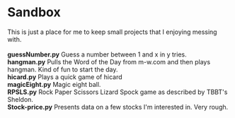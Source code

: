 # Sandbox <br>
This is just a place for me to keep small projects that I enjoying messing with.<br>
<br>
<b>guessNumber.py</b> Guess a number between 1 and x in y tries.<br>
<b>hangman.py</b>  Pulls the Word of the Day from m-w.com and then plays hangman.  Kind of fun to start the day.<br>
<b>hicard.py</b>  Plays a quick game of hicard <br>
<b>magicEight.py</b> Magic eight ball.<br>
<b>RPSLS.py</b>	Rock Paper Scissors Lizard Spock game as described by TBBT's Sheldon.<br>
<b>Stock-price.py</b>	Presents data on a few stocks I'm interested in.  Very rough.<br>
